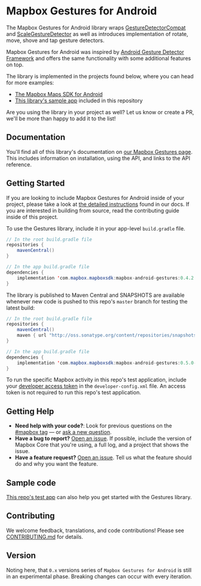 # Mapbox Gestures for Android

The Mapbox Gestures for Android library wraps [GestureDetectorCompat](https://developer.android.com/reference/android/support/v4/view/GestureDetectorCompat.html) and [ScaleGestureDetector](https://developer.android.com/reference/android/view/ScaleGestureDetector.html) as well as introduces implementation of rotate, move, shove and tap gesture detectors.

Mapbox Gestures for Android was inspired by [Android Gesture Detector Framework](https://github.com/Almeros/android-gesture-detectors) and offers the same functionality with some additional features on top.

The library is implemented in the projects found below, where you can head for more examples:

- [The Mapbox Maps SDK for Android](https://github.com/mapbox/mapbox-gl-native)
- [This library's sample app](https://github.com/mapbox/mapbox-gestures-android/tree/master/app/src/main/java/com/mapbox/android/gestures/testapp) included in this repository

Are you using the library in your project as well? Let us know or create a PR, we'll be more than happy to add it to the list!


## Documentation

You'll find all of this library's documentation on [our Mapbox Gestures page](https://www.mapbox.com/android-docs/map-sdk/overview/gestures). This includes information on installation, using the API, and links to the API reference.


## Getting Started

If you are looking to include Mapbox Gestures for Android inside of your project, please take a look at [the detailed instructions](https://www.mapbox.com/android-docs/map-sdk/overview/gestures/) found in our docs. If you are interested in building from source, read the contributing guide inside of this project.

To use the Gestures library, include it in your app-level `build.gradle` file.

```java
// In the root build.gradle file
repositories {
    mavenCentral()
}
```

```java
// In the app build.gradle file
dependencies {
    implementation 'com.mapbox.mapboxsdk:mapbox-android-gestures:0.4.2'
}
```

The library is published to Maven Central and SNAPSHOTS are available whenever new code is pushed to this repo's `master` branch for testing the latest build:

```java
// In the root build.gradle file
repositories {
    mavenCentral()
    maven { url "http://oss.sonatype.org/content/repositories/snapshots/" }
}
```
```java
// In the app build.gradle file
dependencies {
	implementation 'com.mapbox.mapboxsdk:mapbox-android-gestures:0.5.0-SNAPSHOT'
}
```

To run the specific Mapbox activity in this repo's test application, include your [developer access token](https://www.mapbox.com/help/define-access-token/) in the `developer-config.xml` file. An access token is not required to run this repo's test application.

## Getting Help

- **Need help with your code?**: Look for previous questions on the [#mapbox tag](https://stackoverflow.com/questions/tagged/mapbox+android) — or [ask a new question](https://stackoverflow.com/questions/tagged/mapbox+android).
- **Have a bug to report?** [Open an issue](https://github.com/mapbox/mapbox-gestures-android/issues). If possible, include the version of Mapbox Core that you're using, a full log, and a project that shows the issue.
- **Have a feature request?** [Open an issue](https://github.com/mapbox/mapbox-gestures-android/issues/new). Tell us what the feature should do and why you want the feature.

## Sample code

[This repo's test app](https://github.com/mapbox/mapbox-gestures-android/tree/master/app/src/main/java/com/mapbox/android/gestures/testapp) can also help you get started with the Gestures library.

## Contributing

We welcome feedback, translations, and code contributions! Please see [CONTRIBUTING.md](CONTRIBUTING.md) for details.

## Version

Noting here, that `0.x` versions series of `Mapbox Gestures for Android` is still in an experimental phase. Breaking changes can occur with every iteration.




